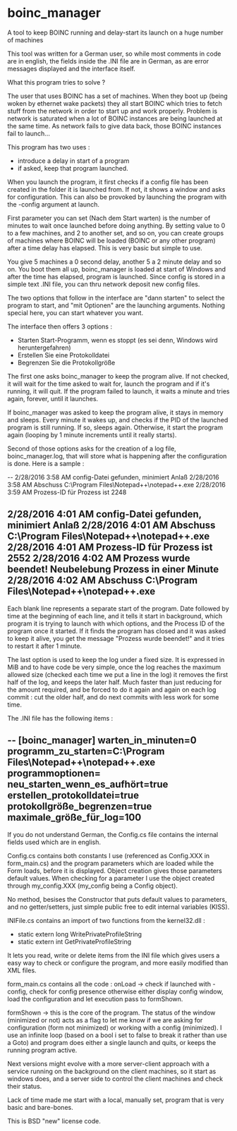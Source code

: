 # boinc_manager
A tool to keep BOINC running and delay-start its launch on a huge number of machines

This tool was written for a German user, so while most comments in code are in english, the fields
inside the .INI file are in German, as are error messages displayed and the interface itself.

What this program tries to solve ?

The user that uses BOINC has a set of machines. When they boot up (being woken by ethernet wake packets)
they all start BOINC which tries to fetch stuff from the network in order to start up and work properly.
Problem is network is saturated when a lot of BOINC instances are being launched at the same time.
As network fails to give data back, those BOINC instances fail to launch...

This program has two uses :
- introduce a delay in start of a program
- if asked, keep that program launched.

When you launch the program, it first checks if a config file has been created in the folder it is
launched from. If not, it shows a window and asks for configuration. This can also be provoked
by launching the program with the -config argument at launch.

First parameter you can set (Nach dem Start warten) is the number of minutes to wait once launched
before doing anything. By setting value to 0 to a few machines, and 2 to another set, and so on,
you can create groups of machines where BOINC will be loaded (BOINC or any other program) after
a time delay has elapsed. This is very basic but simple to use.

You give 5 machines a 0 second delay, another 5 a 2 minute delay and so on. You boot them all
up, boinc_manager is loaded at start of Windows and after the time has elapsed, program is
launched. Since config is stored in a simple text .INI file, you can thru network deposit new
config files.

The two options that follow in the interface are "dann starten" to select the program to start,
and "mit Optionen" are the launching arguments. Nothing special here, you can start whatever you
want.

The interface then offers 3 options :
- Starten Start-Programm, wenn es stoppt (es sei denn, Windows wird heruntergefahren)
- Erstellen Sie eine Protokolldatei
- Begrenzen Sie die Protokollgröße 

The first one asks boinc_manager to keep the program alive. If not checked, it will wait for
the time asked to wait for, launch the program and if it's running, it will quit. If the program
failed to launch, it waits a minute and tries again, forever, until it launches.

If boinc_manager was asked to keep the program alive, it stays in memory and sleeps. Every
minute it wakes up, and checks if the PID of the launched program is still running. If so,
sleeps again. Otherwise, it start the program again (looping by 1 minute increments until it
really starts).

Second of those options asks for the creation of a log file, boinc_manager.log, that will
store what is happening after the configuration is done. Here is a sample :

--
2/28/2016 3:58 AM config-Datei gefunden, minimiert Anlaß
2/28/2016 3:58 AM Abschuss C:\Program Files\Notepad++\notepad++.exe 
2/28/2016 3:59 AM Prozess-ID für Prozess ist 2248

2/28/2016 4:01 AM config-Datei gefunden, minimiert Anlaß
2/28/2016 4:01 AM Abschuss C:\Program Files\Notepad++\notepad++.exe 
2/28/2016 4:01 AM Prozess-ID für Prozess ist 2552
2/28/2016 4:02 AM Prozess wurde beendet! Neubelebung Prozess in einer Minute
2/28/2016 4:02 AM Abschuss C:\Program Files\Notepad++\notepad++.exe 
--

Each blank line represents a separate start of the program. Date followed by time at the
beginning of each line, and it tells it start in background, which program it is trying
to launch with which options, and the Process ID of the program once it started.
If it finds the program has closed and it was asked to keep it alive, you get the message
"Prozess wurde beendet!" and it tries to restart it after 1 minute.

The last option is used to keep the log under a fixed size. It is expressed in MiB
and to have code be very simple, once the log reaches the maximum allowed size
(checked each time we put a line in the log) it removes the first half of the log,
and keeps the later half. Much faster than just reducing for the amount required,
and be forced to do it again and again on each log commit : cut the older half,
and do next commits with less work for some time.

The .INI file has the following items :

--
[boinc_manager]
warten_in_minuten=0
programm_zu_starten=C:\Program Files\Notepad++\notepad++.exe
programmoptionen=
neu_starten_wenn_es_aufhört=true
erstellen_protokolldatei=true
protokollgröße_begrenzen=true
maximale_größe_für_log=100
--

If you do not understand German, the Config.cs file contains the internal fields used
which are in english.

Config.cs contains both constants I use (referenced as Config.XXX in form_main.cs)
and the program parameters which are loaded while the Form loads, before it is displayed.
Object creation gives those parameters default values. When checking for a parameter
I use the object created through my_config.XXX (my_config being a Config object).

No method, besises the Constructor that puts default values to parameters, and no
getter/setters, just simple public free to edit internal variables (KISS).

INIFile.cs contains an import of two functions from the kernel32.dll :
- static extern long WritePrivateProfileString
- static extern int GetPrivateProfileString

It lets you read, write or delete items from the INI file which gives users a easy
way to check or configure the program, and more easily modified than XML files.

form_main.cs contains all the code :
onLoad -> check if launched with -config, check for config presence otherwise
either display config window, load the configuration and let execution pass to formShown.

formShown -> this is the core of the program.
The status of the window (minimized or not) acts as a flag to let me know if we are
asking for configuration (form not minimized) or working with a config (minimized).
I use an infinite loop (based on a bool i set to false to break it rather than use
a Goto) and program does either a single launch and quits, or keeps the running program
active.

Next versions might evolve with a more server-client approach with a service running
on the background on the client machines, so it start as windows does, and a server
side to control the client machines and check their status.

Lack of time made me start with a local, manually set, program that is very basic
and bare-bones.

This is BSD "new" license code.
